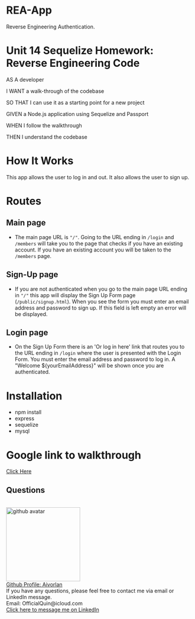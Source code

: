 # REA-App
Reverse Engineering Authentication.

# Unit 14 Sequelize Homework: Reverse Engineering Code
AS A developer

I WANT a walk-through of the codebase

SO THAT I can use it as a starting point for a new project

GIVEN a Node.js application using Sequelize and Passport

WHEN I follow the walkthrough

THEN I understand the codebase

# How It Works 
This app allows the user to log in and out. It also allows the user to sign up. 
# Routes

## Main page 
* The main page URL is `"/"`.
Going to the URL ending in `/login` and `/members` will take you to the page that checks if you have an existing account. If you have an existing account you will be taken to the `/members` page.

## Sign-Up page 
* If you are not authenticated when you go to the main page URL ending in `"/"` this app will display the Sign Up Form page (`/public/signup.html`). When you see the form you must enter an email address and password to sign up. If this field is left empty an error will be displayed. 
 
 ## Login page 
 * On the Sign Up Form there is an 'Or log in here' link that routes you to the URL ending in  `/login` where the user is presented with the Login Form. You must enter the email address and password to log in. A "Welcome ${yourEmailAddress}" will be shown once you are authenticated.  
# Installation 
* npm install 
* express
* sequelize
* mysql

# Google link to walkthrough
<a href='https://docs.google.com/document/d/1JVHDP0GWu2OgNbDaFlpXXKzmoYC_iefy3TtH4Hnpt7E/edit?usp=sharing'>Click Here</a>

## Questions 
<br>
<img src='https://avatars3.githubusercontent.com/u/65247434?v=4' height='200px' alt='github avatar'>
<br>
<a href='https://github.com/Aivorlan'>Github Profile: Aivorlan</a>
<br>
If you have any questions, please feel free to contact me via email or LinkedIn message.
<br>
Email: OfficialQuin@icloud.com
<br>
<a href='https://www.linkedin.com/in/quinton-bryant-485a121a7'>Click here to message me on LinkedIn</a>


